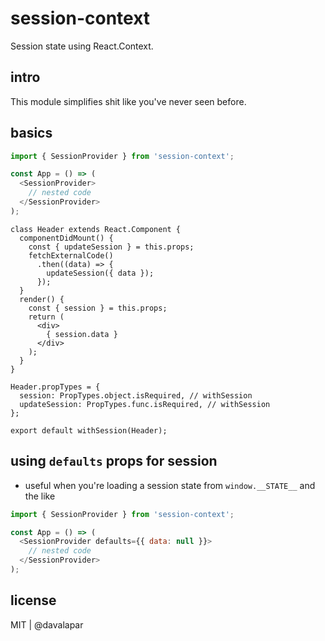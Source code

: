 # session-context
Session state using React.Context.

## intro

This module simplifies shit like you've never seen before.

## basics

```js
import { SessionProvider } from 'session-context';

const App = () => (
  <SessionProvider>
    // nested code
  </SessionProvider>
);
```

```
class Header extends React.Component {
  componentDidMount() {
    const { updateSession } = this.props;
    fetchExternalCode()
      .then((data) => {
        updateSession({ data });
      });
  }
  render() {
    const { session } = this.props;
    return (
      <div>
        { session.data }
      </div>
    );
  }
}

Header.propTypes = {
  session: PropTypes.object.isRequired, // withSession
  updateSession: PropTypes.func.isRequired, // withSession
};

export default withSession(Header);
```

## using `defaults` props for session

- useful when you're loading a session state from `window.__STATE__` and the like

```js
import { SessionProvider } from 'session-context';

const App = () => (
  <SessionProvider defaults={{ data: null }}>
    // nested code
  </SessionProvider>
);
```

## license

MIT | @davalapar
